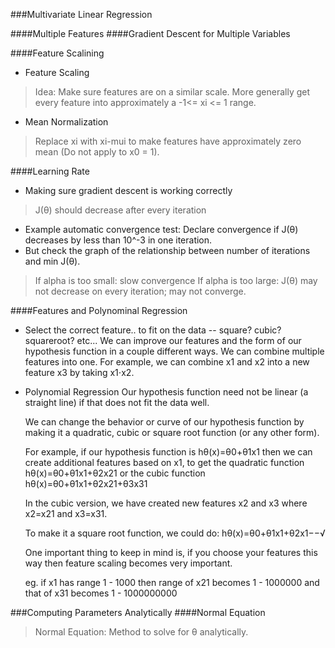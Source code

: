 ###Multivariate Linear Regression

####Multiple Features
####Gradient Descent for Multiple Variables

####Feature Scalining
- Feature Scaling
>Idea: Make sure features are on a similar scale. More generally get every feature into approximately a -1<= xi <= 1 range.

- Mean Normalization
>Replace xi with xi-mui to make features have approximately zero mean (Do not apply to x0 = 1).

####Learning Rate
- Making sure gradient descent is working correctly
>J(θ) should decrease after every iteration
- Example automatic convergence test: Declare convergence if J(θ) decreases by less than 10^-3 in one iteration. 
- But check the graph of the relationship between number of iterations and min J(θ).

> If alpha is too small: slow convergence
> If alpha is too large: J(θ) may not decrease on every iteration; may not converge.

####Features and Polynominal Regression
- Select the correct feature.. to fit on the data -- square? cubic? squareroot? etc...
    We can improve our features and the form of our hypothesis function in a couple different ways.
    We can combine multiple features into one. For example, we can combine x1 and x2 into a new feature x3 by taking x1⋅x2.

- Polynomial Regression
    Our hypothesis function need not be linear (a straight line) if that does not fit the data well.
    
    We can change the behavior or curve of our hypothesis function by making it a quadratic, cubic or square root function (or any other form).
    
    For example, if our hypothesis function is hθ(x)=θ0+θ1x1 then we can create additional features based on x1, to get the quadratic function hθ(x)=θ0+θ1x1+θ2x21 or the cubic function hθ(x)=θ0+θ1x1+θ2x21+θ3x31
    
    In the cubic version, we have created new features x2 and x3 where x2=x21 and x3=x31.
    
    To make it a square root function, we could do: hθ(x)=θ0+θ1x1+θ2x1−−√
    
    One important thing to keep in mind is, if you choose your features this way then feature scaling becomes very important.
    
    eg. if x1 has range 1 - 1000 then range of x21 becomes 1 - 1000000 and that of x31 becomes 1 - 1000000000


###Computing Parameters Analytically
####Normal Equation
>Normal Equation: Method to solve for θ analytically.
